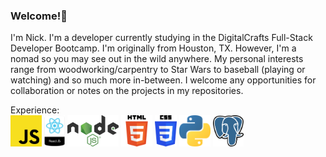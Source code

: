 ### Welcome!👋

I'm Nick. I'm a developer currently studying in the DigitalCrafts Full-Stack Developer Bootcamp. I'm originally from Houston, TX. However, I'm a nomad so you may see out in the wild anywhere. My personal interests range from woodworking/carpentry to Star Wars to baseball (playing or watching) and so much more in-between. I welcome any opportunities for collaboration or notes on the projects in my repositories.

Experience: </br>
<img alt="JavaScript" title="JavaScript" src="./public/images/JavaScript_logo.svg" height="50">
<img alt="React JS" title="ReactJS" src="./public/images/React-JS-logo.svg" height="50">
<img alt="NodeJS" title="Node.JS" src="./public/images/Node.js_Logo.svg" height="50">
<img alt="HTML5" title="HTML5" src="./public/images/HTML5_Logo.svg" height="50">
<img alt="CSS3" title="CSS3" src="./public/images/CSS3_logo.svg" height="50">
<img alt="Python" title="Python" src="./public/images/Python-logo.svg" height="50">
<img alt="Psql" title="PSQL" src="./public/images/Postgresql_Logo.svg" height="50">

<!--


Here are some ideas to get you started:

- 🔭 I’m currently working on ...
- 🌱 I’m currently learning ...
- 👯 I’m looking to collaborate on ...
- 🤔 I’m looking for help with ...
- 💬 Ask me about ...
- 📫 How to reach me: ...
- 😄 Pronouns: ...
- ⚡ Fun fact: ...
-->
